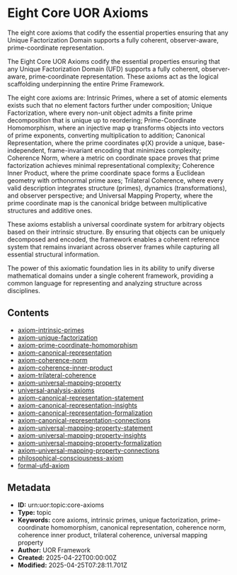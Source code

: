 # Eight Core UOR Axioms

The eight core axioms that codify the essential properties ensuring that any Unique Factorization Domain supports a fully coherent, observer-aware, prime-coordinate representation.

The Eight Core UOR Axioms codify the essential properties ensuring that any Unique Factorization Domain (UFD) supports a fully coherent, observer‐aware, prime‐coordinate representation. These axioms act as the logical scaffolding underpinning the entire Prime Framework.

The eight core axioms are: Intrinsic Primes, where a set of atomic elements exists such that no element factors further under composition; Unique Factorization, where every non-unit object admits a finite prime decomposition that is unique up to reordering; Prime-Coordinate Homomorphism, where an injective map φ transforms objects into vectors of prime exponents, converting multiplication to addition; Canonical Representation, where the prime coordinates φ(X) provide a unique, base-independent, frame-invariant encoding that minimizes complexity; Coherence Norm, where a metric on coordinate space proves that prime factorization achieves minimal representational complexity; Coherence Inner Product, where the prime coordinate space forms a Euclidean geometry with orthonormal prime axes; Trilateral Coherence, where every valid description integrates structure (primes), dynamics (transformations), and observer perspective; and Universal Mapping Property, where the prime coordinate map is the canonical bridge between multiplicative structures and additive ones.

These axioms establish a universal coordinate system for arbitrary objects based on their intrinsic structure. By ensuring that objects can be uniquely decomposed and encoded, the framework enables a coherent reference system that remains invariant across observer frames while capturing all essential structural information.

The power of this axiomatic foundation lies in its ability to unify diverse mathematical domains under a single coherent framework, providing a common language for representing and analyzing structure across disciplines.

## Contents

- [axiom-intrinsic-primes](../Resources/axiom-intrinsic-primes.md)
- [axiom-unique-factorization](../Resources/axiom-unique-factorization.md)
- [axiom-prime-coordinate-homomorphism](../Resources/axiom-prime-coordinate-homomorphism.md)
- [axiom-canonical-representation](../Resources/axiom-canonical-representation.md)
- [axiom-coherence-norm](../Resources/axiom-coherence-norm.md)
- [axiom-coherence-inner-product](../Resources/axiom-coherence-inner-product.md)
- [axiom-trilateral-coherence](../Resources/axiom-trilateral-coherence.md)
- [axiom-universal-mapping-property](../Resources/axiom-universal-mapping-property.md)
- [universal-analysis-axioms](../Resources/universal-analysis-axioms.md)
- [axiom-canonical-representation-statement](../Resources/axiom-canonical-representation-statement.md)
- [axiom-canonical-representation-insights](../Resources/axiom-canonical-representation-insights.md)
- [axiom-canonical-representation-formalization](../Resources/axiom-canonical-representation-formalization.md)
- [axiom-canonical-representation-connections](../Resources/axiom-canonical-representation-connections.md)
- [axiom-universal-mapping-property-statement](../Resources/axiom-universal-mapping-property-statement.md)
- [axiom-universal-mapping-property-insights](../Resources/axiom-universal-mapping-property-insights.md)
- [axiom-universal-mapping-property-formalization](../Resources/axiom-universal-mapping-property-formalization.md)
- [axiom-universal-mapping-property-connections](../Resources/axiom-universal-mapping-property-connections.md)
- [philosophical-consciousness-axiom](../Resources/philosophical-consciousness-axiom.md)
- [formal-ufd-axiom](../Resources/formal-ufd-axiom.md)

## Metadata

- **ID:** urn:uor:topic:core-axioms
- **Type:** topic
- **Keywords:** core axioms, intrinsic primes, unique factorization, prime-coordinate homomorphism, canonical representation, coherence norm, coherence inner product, trilateral coherence, universal mapping property
- **Author:** UOR Framework
- **Created:** 2025-04-22T00:00:00Z
- **Modified:** 2025-04-25T07:28:11.701Z
